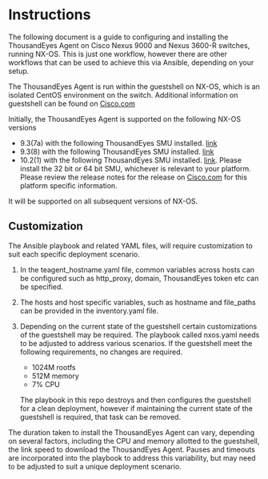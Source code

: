 # Instructions
The following document is a guide to configuring and installing the ThousandEyes Agent on Cisco Nexus 9000 and Nexus 3600-R switches, running NX-OS. This is just one workflow, however there are other workflows that can be used to achieve this via Ansible, depending on your setup. 

The ThousandEyes Agent is run within the guestshell on NX-OS, which is an isolated CentOS environment on the switch. Additional information on guestshell can be found on [Cisco.com](https://www.cisco.com/c/en/us/td/docs/dcn/nx-os/nexus9000/102x/programmability/cisco-nexus-9000-series-nx-os-programmability-guide-release-102x/m-n9k-guest-shell-101x.html)

Initially, the ThousandEyes Agent is supported on the following NX-OS versions 

* 9.3(7a) with the following ThousandEyes SMU installed. [link](https://software.cisco.com/download/home/286314783/type/286278856/release/9.3(7a)?i=!pp)
* 9.3(8) with the following ThousandEyes SMU installed. [link](https://software.cisco.com/download/home/286314783/type/286278856/release/9.3(8)?i=!pp)
* 10.2(1) with the following ThousandEyes SMU installed. [link](https://software.cisco.com/download/home/286314783/type/286278856/release/10.2(1)?i=!pp). Please install the 32 bit or 64 bit SMU, whichever is relevant to your platform. Please review the release notes for the release on [Cisco.com](https://www.cisco.com/c/en/us/td/docs/dcn/nx-os/nexus9000/102x/release-notes/cisco-nexus-9000-nxos-release-notes-1021.html) for this platform specific information. 

It will be supported on all subsequent versions of NX-OS.

## Customization

The Ansible playbook and related YAML files, will require customization to suit each specific deployment scenario. 

1. In the teagent_hostname.yaml file, common variables across hosts can be configured such as http_proxy, domain, ThousandEyes token etc can be specified.
2. The hosts and host specific variables, such as hostname and file_paths can be provided in the inventory.yaml file.
3. Depending on the current state of the guestshell certain customizations of the guestshell may be required. The playbook called nxos.yaml needs to be adjusted to address various scenarios. If the guestshell meet the following requirements, no changes are required. 
	* 1024M rootfs
	* 512M memory
	* 7% CPU
 

	The playbook in this repo destroys and then configures the guestshell for a clean deployment, however if maintaining the current state of the guestshell is required, that task can be removed. 
	
The duration taken to install the ThousandEyes Agent can vary, depending on several factors, including the CPU and memory allotted to the guestshell, the link speed to download the ThousandEyes Agent. Pauses and timeouts are incorporated into the playbook to address this variability, but may need to be adjusted to suit a unique deployment scenario. 


